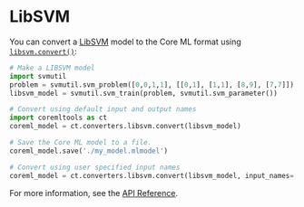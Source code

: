 # LibSVM

You can convert a [LibSVM](https://www.csie.ntu.edu.tw/~cjlin/libsvm/) model to the Core ML format using [`libsvm.convert()`](https://apple.github.io/coremltools/source/coremltools.converters.libsvm.html#coremltools.converters.libsvm._libsvm_converter.convert):

```python
# Make a LIBSVM model
import svmutil
problem = svmutil.svm_problem([0,0,1,1], [[0,1], [1,1], [8,9], [7,7]])
libsvm_model = svmutil.svm_train(problem, svmutil.svm_parameter())

# Convert using default input and output names
import coremltools as ct
coreml_model = ct.converters.libsvm.convert(libsvm_model)

# Save the Core ML model to a file.
coreml_model.save('./my_model.mlmodel')

# Convert using user specified input names
coreml_model = ct.converters.libsvm.convert(libsvm_model, input_names=['x', 'y'])
```

For more information, see the [API Reference](https://apple.github.io/coremltools/source/coremltools.converters.libsvm.html#module-coremltools.converters.libsvm._libsvm_converter).
